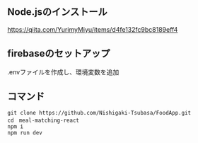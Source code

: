 ## Node.jsのインストール
https://qiita.com/YurimyMiyu/items/d4fe132fc9bc8189eff4

## firebaseのセットアップ
.envファイルを作成し、環境変数を追加


## コマンド
```
git clone https://github.com/Nishigaki-Tsubasa/FoodApp.git
cd　meal-matching-react
npm i
npm run dev
```
